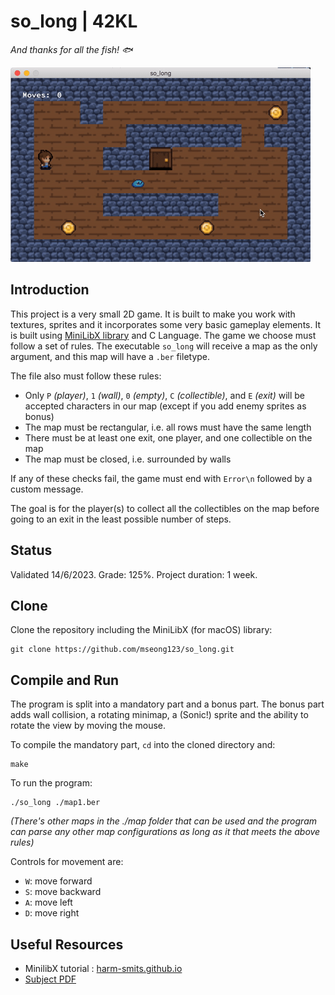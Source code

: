 # so_long | 42KL

*And thanks for all the fish! 🐟*

![so_long.gif](https://github.com/mseong123/so_long/blob/main/maps/so_long.gif)

## Introduction
This project is a very small 2D game. It is built to make you work with textures, sprites and it incorporates some very basic gameplay elements. It is built using [MiniLibX library](https://github.com/42Paris/minilibx-linux) and C Language. The game we choose must follow a set of rules. The executable ``so_long`` will receive a map as the only argument, and this map will have a ``.ber`` filetype.

The file also must follow these rules:
- Only ``P`` *(player)*, ``1`` *(wall)*, ``0`` *(empty)*, ``C`` *(collectible)*, and ``E`` *(exit)* will be accepted characters in our map (except if you add enemy sprites as bonus)
- The map must be rectangular, i.e. all rows must have the same length
- There must be at least one exit, one player, and one collectible on the map
- The map must be closed, i.e. surrounded by walls

If any of these checks fail, the game must end with ``Error\n`` followed by a custom message.

The goal is for the player(s) to collect all the collectibles on the map before going to an exit in the least possible number of steps.

## Status

Validated 14/6/2023. Grade: 125%. Project duration: 1 week.

## Clone

Clone the repository including the MiniLibX (for macOS) library:

```
git clone https://github.com/mseong123/so_long.git
```

## Compile and Run

The program is split into a mandatory part and a bonus part. The bonus part adds wall collision, a rotating minimap, a (Sonic!) sprite and the ability to rotate the view by moving the mouse.

To compile the mandatory part, `cd` into the cloned directory and:

```
make
```

To run the program:

```
./so_long ./map1.ber
```
*(There's other maps in the ./map folder that can be used and the program can parse any other map configurations as long as it that meets the above rules)*

Controls for movement are:

- `W`: move forward
- `S`: move backward
- `A`: move left
- `D`: move right

## Useful Resources
- MinilibX tutorial : [harm-smits.github.io](https://harm-smits.github.io/42docs/libs/minilibx.html)
- [Subject PDF](https://github.com/mseong123/so_long/blob/main/en.subject.pdf)

